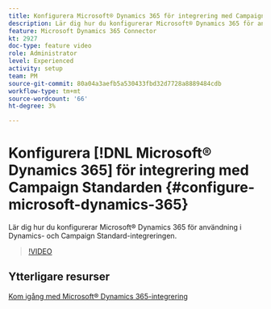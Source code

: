```yaml
---
title: Konfigurera Microsoft® Dynamics 365 för integrering med Campaign Standard
description: Lär dig hur du konfigurerar Microsoft® Dynamics 365 för användning i Dynamics- och Campaign Standard-integreringen.
feature: Microsoft Dynamics 365 Connector
kt: 2927
doc-type: feature video
role: Administrator
level: Experienced
activity: setup
team: PM
source-git-commit: 80a04a3aefb5a530433fbd32d7728a8889484cdb
workflow-type: tm+mt
source-wordcount: '66'
ht-degree: 3%

---
```



# Konfigurera [!DNL Microsoft® Dynamics 365] för integrering med Campaign Standarden {#configure-microsoft-dynamics-365}

Lär dig hur du konfigurerar Microsoft® Dynamics 365 för användning i Dynamics- och Campaign Standard-integreringen.

>[!VIDEO](https://video.tv.adobe.com/v/27637?quality=12)

## Ytterligare resurser

[Kom igång med Microsoft® Dynamics 365-integrering](https://experienceleague.adobe.com/docs/campaign-standard/using/integrating-with-adobe-cloud/campaign-and-microsoft-dynamics-365/d365-acs-get-started.html)
